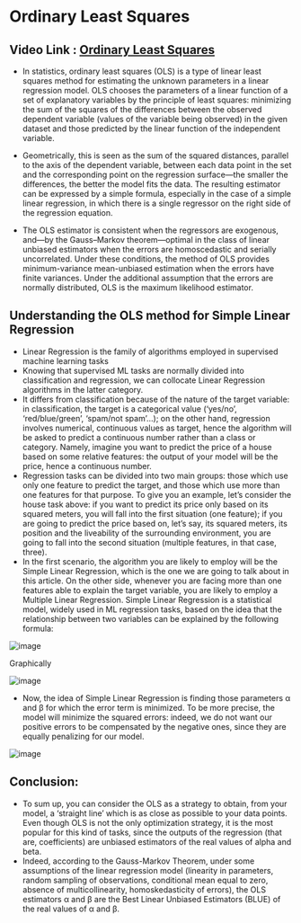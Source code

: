 # Ordinary Least Squares

## Video Link : [Ordinary Least Squares]()


- In statistics, ordinary least squares (OLS) is a type of linear least squares method for estimating the unknown parameters in a linear regression model. OLS chooses the parameters of a linear function of a set of explanatory variables by the principle of least squares: minimizing the sum of the squares of the differences between the observed dependent variable (values of the variable being observed) in the given dataset and those predicted by the linear function of the independent variable.

- Geometrically, this is seen as the sum of the squared distances, parallel to the axis of the dependent variable, between each data point in the set and the corresponding point on the regression surface—the smaller the differences, the better the model fits the data. The resulting estimator can be expressed by a simple formula, especially in the case of a simple linear regression, in which there is a single regressor on the right side of the regression equation.

- The OLS estimator is consistent when the regressors are exogenous, and—by the Gauss–Markov theorem—optimal in the class of linear unbiased estimators when the errors are homoscedastic and serially uncorrelated. Under these conditions, the method of OLS provides minimum-variance mean-unbiased estimation when the errors have finite variances. Under the additional assumption that the errors are normally distributed, OLS is the maximum likelihood estimator.

## Understanding the OLS method for Simple Linear Regression

- Linear Regression is the family of algorithms employed in supervised machine learning tasks
-  Knowing that supervised ML tasks are normally divided into classification and regression, we can collocate Linear Regression algorithms in the latter category.
-   It differs from classification because of the nature of the target variable: in classification, the target is a categorical value (‘yes/no’, ‘red/blue/green’, ‘spam/not spam’…); on the other hand, regression involves numerical, continuous values as target, hence the algorithm will be asked to predict a continuous number rather than a class or category. Namely, imagine you want to predict the price of a house based on some relative features: the output of your model will be the price, hence a continuous number.
- Regression tasks can be divided into two main groups: those which use only one feature to predict the target, and those which use more than one features for that purpose. To give you an example, let’s consider the house task above: if you want to predict its price only based on its squared meters, you will fall into the first situation (one feature); if you are going to predict the price based on, let’s say, its squared meters, its position and the liveability of the surrounding environment, you are going to fall into the second situation (multiple features, in that case, three).
- In the first scenario, the algorithm you are likely to employ will be the Simple Linear Regression, which is the one we are going to talk about in this article. On the other side, whenever you are facing more than one features able to explain the target variable, you are likely to employ a Multiple Linear Regression.
Simple Linear Regression is a statistical model, widely used in ML regression tasks, based on the idea that the relationship between two variables can be explained by the following formula:

![image](https://user-images.githubusercontent.com/63282184/143805623-94be434f-0d59-499a-ac9c-f8ace8ec96ed.png)


Graphically

![image](https://user-images.githubusercontent.com/63282184/143805519-7dfac4a3-4660-4f22-9e3e-e0d7f0d95a67.png)


- Now, the idea of Simple Linear Regression is finding those parameters α and β for which the error term is minimized. To be more precise, the model will minimize the squared errors: indeed, we do not want our positive errors to be compensated by the negative ones, since they are equally penalizing for our model.

![image](https://user-images.githubusercontent.com/63282184/143805546-63798648-ccf1-4adb-9265-91c718ebb8a7.png)

## Conclusion:

- To sum up, you can consider the OLS as a strategy to obtain, from your model, a ‘straight line’ which is as close as possible to your data points. Even though OLS is not the only optimization strategy, it is the most popular for this kind of tasks, since the outputs of the regression (that are, coefficients) are unbiased estimators of the real values of alpha and beta. 
- Indeed, according to the Gauss-Markov Theorem, under some assumptions of the linear regression model (linearity in parameters, random sampling of observations, conditional mean equal to zero, absence of multicollinearity, homoskedasticity of errors), the OLS estimators α and β are the Best Linear Unbiased Estimators (BLUE) of the real values of α and β.
